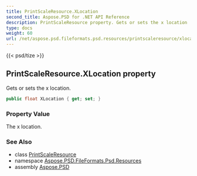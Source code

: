 ```yaml
---
title: PrintScaleResource.XLocation
second_title: Aspose.PSD for .NET API Reference
description: PrintScaleResource property. Gets or sets the x location
type: docs
weight: 60
url: /net/aspose.psd.fileformats.psd.resources/printscaleresource/xlocation/
---
```

{{< psd/tize >}}
## PrintScaleResource.XLocation property

Gets or sets the x location.

```csharp
public float XLocation { get; set; }
```

### Property Value

The x location.

### See Also

* class [PrintScaleResource](../)
* namespace [Aspose.PSD.FileFormats.Psd.Resources](../../printscaleresource/)
* assembly [Aspose.PSD](../../../)


